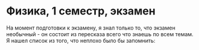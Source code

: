 # Физика, 1 семестр, экзамен
На момент подготовки к экзамену, я знал только то, что экзамен необычный - он состоит из пересказа всего что знаешь по всем темам. Я нашел список из того, что неплохо было бы запомнить:
<!--stackedit_data:
eyJoaXN0b3J5IjpbNDQ1NjU0NDg1LC0xMzcxMjI2MDg5XX0=
-->